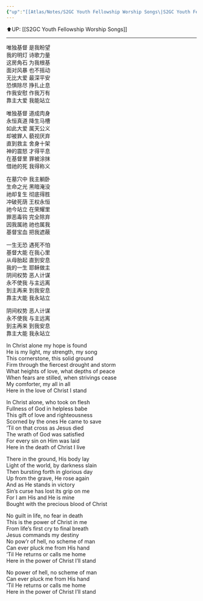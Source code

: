 ```yaml
---
{"up":"[[Atlas/Notes/S2GC Youth Fellowship Worship Songs\|S2GC Youth Fellowship Worship Songs]]","dg-publish":true,"permalink":"/atlas/notes/yf-hymn-song-135/","dgPassFrontmatter":true}
---
```


⬆️UP: [[S2GC Youth Fellowship Worship Songs]]

---
唯独基督 是我盼望  
我的明灯 诗歌力量  
这房角石 为我根基  
面对风暴 也不摇动  
无比大爱 最深平安  
恐惧除尽 挣扎止息  
作我安慰 作我万有  
靠主大爱 我能站立  
  
唯独基督 道成肉身  
永恒真道 降生马槽  
如此大爱 属天公义  
却被罪人 藐视厌弃  
直到救主 舍身十架  
神的震怒 才得平息  
在基督里 罪被涂抹  
借祂的死 我得称义  
  
在墓穴中 我主躺卧  
生命之光 黑暗淹没  
祂却复生 彻底得胜  
冲破死荫 王权永恒  
祂今站立 在荣耀里  
罪恶毒钩 完全除弃  
因我属祂 祂也属我  
基督宝血 把我遮蔽  
  
一生无恐 遇死不怕  
基督大能 在我心里  
从母胎起 直到安息  
我的一生 耶稣做主  
阴间权势 恶人计谋  
永不使我 与主远离  
到主再来 到我安息  
靠主大能 我永站立  
  
阴间权势 恶人计谋  
永不使我 与主远离  
到主再来 到我安息  
靠主大能 我永站立


In Christ alone my hope is found  
He is my light, my strength, my song  
This cornerstone, this solid ground  
Firm through the fiercest drought and storm  
What heights of love, what depths of peace  
When fears are stilled, when strivings cease  
My comforter, my all in all  
Here in the love of Christ I stand  
  
In Christ alone, who took on flesh  
Fullness of God in helpless babe  
This gift of love and righteousness  
Scorned by the ones He came to save  
‘Til on that cross as Jesus died  
The wrath of God was satisfied  
For every sin on Him was laid  
Here in the death of Christ I live  
  
There in the ground, His body lay  
Light of the world, by darkness slain  
Then bursting forth in glorious day  
Up from the grave, He rose again  
And as He stands in victory  
Sin’s curse has lost its grip on me  
For I am His and He is mine  
Bought with the precious blood of Christ  
  
No guilt in life, no fear in death  
This is the power of Christ in me  
From life’s first cry to final breath  
Jesus commands my destiny  
No pow’r of hell, no scheme of man  
Can ever pluck me from His hand  
‘Til He returns or calls me home  
Here in the power of Christ I’ll stand  
  
No power of hell, no scheme of man  
Can ever pluck me from His hand  
‘Til He returns or calls me home  
Here in the power of Christ I’ll stand